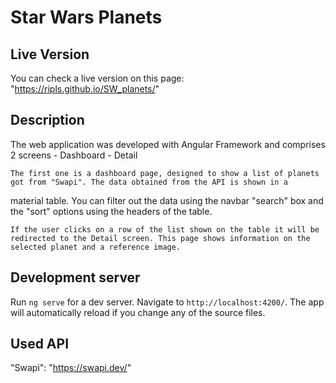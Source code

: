 # Star Wars Planets

## Live Version
You can check a live version on this page: "https://ripls.github.io/SW_planets/"

## Description
The web application was developed with Angular Framework and comprises 2 screens
    - Dashboard
    - Detail 

    The first one is a dashboard page, designed to show a list of planets got from "Swapi". The data obtained from the API is shown in a
material table. You can filter out the data using the navbar "search" box and the "sort" options using the headers of the table.

    If the user clicks on a row of the list shown on the table it will be redirected to the Detail screen. This page shows information on the selected planet and a reference image.

## Development server

Run `ng serve` for a dev server. Navigate to `http://localhost:4200/`. The app will automatically reload if you change any of the source files.

## Used API

"Swapi": "https://swapi.dev/"


